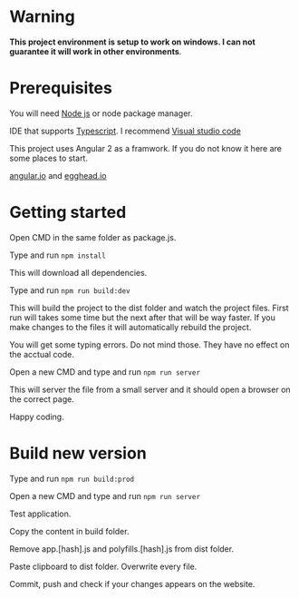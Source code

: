 # Warning

**This project environment is setup to work on windows. I can not guarantee it will work in other environments**.

# Prerequisites

You will need [Node js](https://nodejs.org/en/) or node package manager.

IDE that supports [Typescript](https://www.typescriptlang.org/). I recommend [Visual studio code](https://code.visualstudio.com/)

This project uses Angular 2 as a framwork. If you do not know it here are some places to start.

[angular.io](https://angular.io/) and
[egghead.io](https://egghead.io/courses/get-started-with-angular-2)

# Getting started

Open CMD in the same folder as package.js.

Type and run `npm install`

This will download all dependencies.

Type and run `npm run build:dev`

This will build the project to the dist folder and watch the project files.
First run will takes some time but the next after that will be way faster.
If you make changes to the files it will automatically rebuild the project.

You will get some typing errors. Do not mind those. They have no effect on the acctual code.

Open a new CMD and type and run `npm run server`

This will server the file from a small server and it should open a browser on the correct page.

Happy coding.

# Build new version

Type and run `npm run build:prod`

Open a new CMD and type and run `npm run server`

Test application.

Copy the content in build folder.

Remove app.[hash].js and polyfills.[hash].js from dist folder.

Paste clipboard to dist folder. Overwrite every file.

Commit, push and check if your changes appears on the website.